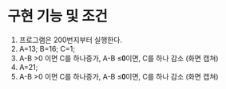 # 구현 기능 및 조건

1. 프로그램은 200번지부터 실행한다.<br>
2. A=13; B=16; C=1;<br>
3. A-B >0 이면 C를 하나증가, A-B ≤𝟎이면, C를 하나 감소 (화면 캡쳐)<br>
4. A=21;<br>
5. A-B >0 이면 C를 하나증가, A-B ≤𝟎이면, C를 하나 감소 (화면 캡쳐)<br>


